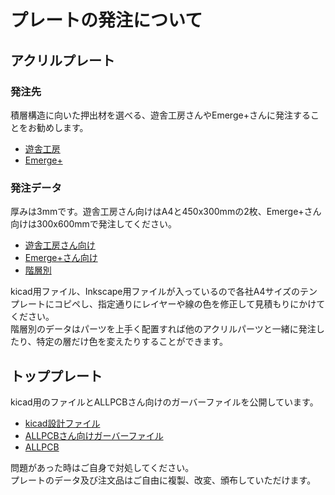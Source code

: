 # プレートの発注について

## アクリルプレート
### 発注先
積層構造に向いた押出材を選べる、遊舎工房さんやEmerge+さんに発注することをお勧めします。  
- [遊舎工房](https://shop.yushakobo.jp/products/lasercut)
- [Emerge+](https://www.emergeplus.jp)  

### 発注データ  
厚みは3mmです。遊舎工房さん向けはA4と450x300mmの2枚、Emerge+さん向けは300x600mmで発注してください。
- [遊舎工房さん向け](https://github.com/Taro-Hayashi/On-the-15-AcrylicCase/releases/download/acrylic/onthe15case_acrylic_yushakobo.zip)
- [Emerge+さん向け](https://github.com/Taro-Hayashi/On-the-15-AcrylicCase/releases/download/acrylic/onthe15case_acrylic_emergeplus.zip)
- [階層別](https://github.com/Taro-Hayashi/On-the-15-AcrylicCase/releases/download/acrylic/onthe15case_acrylic_vanilla.zip)

kicad用ファイル、Inkscape用ファイルが入っているので各社A4サイズのテンプレートにコピペし、指定通りにレイヤーや線の色を修正して見積もりにかけてください。  
階層別のデータはパーツを上手く配置すれば他のアクリルパーツと一緒に発注したり、特定の層だけ色を変えたりすることができます。  

## トッププレート
kicad用のファイルとALLPCBさん向けのガーバーファイルを公開しています。
- [kicad設計ファイル](https://github.com/Taro-Hayashi/On-the-15-AcrylicCase/releases/download/acrylic/PCB_topplate.kicad_pcb)
- [ALLPCBさん向けガーバーファイル](https://github.com/Taro-Hayashi/On-the-15-AcrylicCase/releases/download/acrylic/PCB_ALLPCB_95x291.zip)
- [ALLPCB](https://www.allpcb.com)
  
問題があった時はご自身で対処してください。  
プレートのデータ及び注文品はご自由に複製、改変、頒布していただけます。
